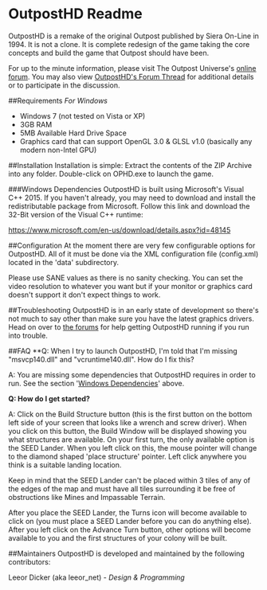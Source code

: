 # OutpostHD Readme
OutpostHD is a remake of the original Outpost published by Siera On-Line in 1994. It is not a clone. It is complete redesign of the game taking the core concepts and build the game that Outpost should have been.

For up to the minute information, please visit The Outpost Universe's [online forum](http://forum.outpost2.net). You may also view [OutpostHD's Forum Thread](http://forum.outpost2.net/index.php/topic,5718.0.html) for additional details or to participate in the discussion.

##Requirements
*For Windows*

* Windows 7 (not tested on Vista or XP)
* 3GB RAM
* 5MB Available Hard Drive Space
* Graphics card that can support OpenGL 3.0 & GLSL v1.0 (basically any modern non-Intel GPU)

##Installation
Installation is simple: Extract the contents of the ZIP Archive into any folder. Double-click on OPHD.exe to launch the game.

###Windows Dependencies
OutpostHD is built using Microsoft's Visual C++ 2015. If you haven't already, you may need to download and install the redistributable package from Microsoft. Follow this link and download the 32-Bit version of the Visual C++ runtime:

https://www.microsoft.com/en-us/download/details.aspx?id=48145

##Configuration
At the moment there are very few configurable options for OutpostHD. All of it must be done via the XML configuration file (config.xml) located in the 'data' subdirectory.

Please use SANE values as there is no sanity checking. You can set the video resolution to whatever you want but if your monitor or graphics card doesn't support it don't expect things to work.

##Troubleshooting
OutpostHD is in an early state of development so there's not much to say other than make sure you have the latest graphics drivers. Head on over to [the forums](http://forum.outpost2.net) for help getting OutpostHD running if you run into trouble.

##FAQ
**Q: When I try to launch OutpostHD, I'm told that I'm missing "msvcp140.dll" and "vcruntime140.dll". How do I fix this?

A: You are missing some dependencies that OutpostHD requires in order to run. See the section '[Windows Dependencies](#3)' above.

**Q: How do I get started?**

A: Click on the Build Structure button (this is the first button on the bottom left side of your screen that looks like a wrench and screw driver). When you click on this button, the Build Window will be displayed showing you what structures are available. On your first turn, the only available option is the SEED Lander. When you left click on this, the mouse pointer will change to the diamond shaped 'place structure' pointer. Left click anywhere you think is a suitable landing location.

Keep in mind that the SEED Lander can't be placed within 3 tiles of any of the edges of the map and must have all tiles surrounding it be free of obstructions like Mines and Impassable Terrain.

After you place the SEED Lander, the Turns icon will become available to click on (you must place a SEED Lander before you can do anything else). After you left click on the Advance Turn button, other options will become available to you and the first structures of your colony will be built.

##Maintainers
OutpostHD is developed and maintained by the following contributors:

Leeor Dicker (aka leeor_net)
	- *Design & Programming*
